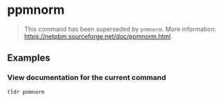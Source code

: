 # ppmnorm

> This command has been superseded by `pnmnorm`. More information: <https://netpbm.sourceforge.net/doc/ppmnorm.html>.

## Examples

### View documentation for the current command

```bash
tldr pnmnorm
```
